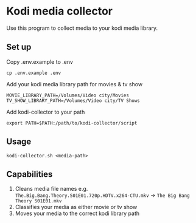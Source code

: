 # Kodi media collector
Use this program to collect media to your kodi media library.

## Set up
Copy .env.example to .env
```
cp .env.example .env
```

Add your kodi media library path for movies & tv show
```
MOVIE_LIBRARY_PATH=/Volumes/Video city/Movies
TV_SHOW_LIBRARY_PATH=/Volumes/Video city/TV Shows
```

Add kodi-collector to your path
```
export PATH=$PATH:/path/to/kodi-collector/script
```

## Usage
```
kodi-collector.sh <media-path>
```

## Capabilities
1. Cleans media file names e.g. `The.Big.Bang.Theory.S01E01.720p.HDTV.x264-CTU.mkv` -> `The Big Bang Theory S01E01.mkv`
2. Classifies your media as either movie or tv show
3. Moves your media to the correct kodi library path